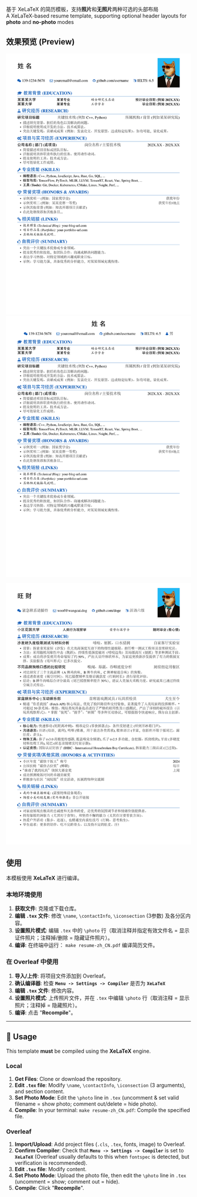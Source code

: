 基于 XeLaTeX 的简历模板，支持**照片**和**无照片**两种可选的头部布局  
A XeLaTeX-based resume template, supporting optional header layouts for **photo** and **no-photo** modes

## 效果预览 (Preview)

<p align="center">
  <img src="img/with_photo.png" width="550" alt="带照片效果预览"> 
  <img src="img/no_photo.png" width="550" alt="无照片效果预览"> 
</p>
<p align="center">
  <img src="img/wangcai.png" width="550" alt="旺财预览"> 
</p>

## 使用

本模板使用 **XeLaTeX** 进行编译。

### 本地环境使用

1.  **获取文件**: 克隆或下载仓库。
2.  **编辑 `.tex` 文件**: 修改 `\name`, `\contactInfo`, `\iconsection` (3参数) 及各分区内容。
3.  **设置照片模式**: 编辑 `.tex` 中的 `\photo` 行（取消注释并指定有效文件名 = 显示证件照片；注释掉/删除 = 隐藏证件照片）。
4.  **编译**: 在终端中运行： `make resume-zh_CN.pdf` 编译简历文件。

### 在 Overleaf 中使用

1.  **导入/上传**: 将项目文件添加到 Overleaf。
2.  **确认编译器**: 检查 **`Menu -> Settings -> Compiler`** 是否为 **`XeLaTeX`** 
3.  **编辑 `.tex` 文件**: 修改内容。
4.  **设置照片模式**: 上传照片文件，并在 `.tex` 中编辑 `\photo` 行（取消注释 = 显示照片；注释掉 = 隐藏照片）。
5.  **编译**: 点击 "**Recompile**"。

---

## 🚀 Usage

This template **must** be compiled using the **XeLaTeX** engine.

### Local

1.  **Get Files**: Clone or download the repository.
2.  **Edit `.tex` file**: Modify `\name`, `\contactInfo`, `\iconsection` (3 arguments), and section content.
3.  **Set Photo Mode**: Edit the `\photo` line in `.tex` (uncomment & set valid filename = show photo; comment out/delete = hide photo).
4.  **Compile**: In your terminal: `make resume-zh_CN.pdf`: Compile the specified file.

### Overleaf

1.  **Import/Upload**: Add project files (`.cls`, `.tex`, fonts, image) to Overleaf.
2.  **Confirm Compiler**: Check that **`Menu -> Settings -> Compiler`** is set to **`XeLaTeX`** (Overleaf usually defaults to this when `fontspec` is detected, but verification is recommended).
3.  **Edit `.tex` file**: Modify content.
4.  **Set Photo Mode**: Upload the photo file, then edit the `\photo` line in `.tex` (uncomment = show; comment out = hide).
5.  **Compile**: Click "**Recompile**".